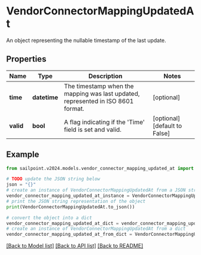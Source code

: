 # VendorConnectorMappingUpdatedAt

An object representing the nullable timestamp of the last update.

## Properties

Name | Type | Description | Notes
------------ | ------------- | ------------- | -------------
**time** | **datetime** | The timestamp when the mapping was last updated, represented in ISO 8601 format. | [optional] 
**valid** | **bool** | A flag indicating if the &#39;Time&#39; field is set and valid. | [optional] [default to False]

## Example

```python
from sailpoint.v2024.models.vendor_connector_mapping_updated_at import VendorConnectorMappingUpdatedAt

# TODO update the JSON string below
json = "{}"
# create an instance of VendorConnectorMappingUpdatedAt from a JSON string
vendor_connector_mapping_updated_at_instance = VendorConnectorMappingUpdatedAt.from_json(json)
# print the JSON string representation of the object
print(VendorConnectorMappingUpdatedAt.to_json())

# convert the object into a dict
vendor_connector_mapping_updated_at_dict = vendor_connector_mapping_updated_at_instance.to_dict()
# create an instance of VendorConnectorMappingUpdatedAt from a dict
vendor_connector_mapping_updated_at_from_dict = VendorConnectorMappingUpdatedAt.from_dict(vendor_connector_mapping_updated_at_dict)
```
[[Back to Model list]](../README.md#documentation-for-models) [[Back to API list]](../README.md#documentation-for-api-endpoints) [[Back to README]](../README.md)


